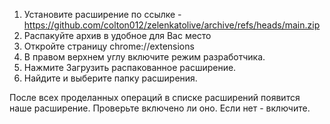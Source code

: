 1. Установите расширение по ссылке - https://github.com/colton012/zelenkatolive/archive/refs/heads/main.zip
2. Распакуйте архив в удобное для Вас место
3. Откройте страницу chrome://extensions
4. В правом верхнем углу включите режим разработчика.​​
5. Нажмите Загрузить распакованное расширение.
6. Найдите и выберите папку расширения.

После всех проделанных операций в списке расширений появится наше расширение. Проверьте включено ли оно. Если нет - включите.
